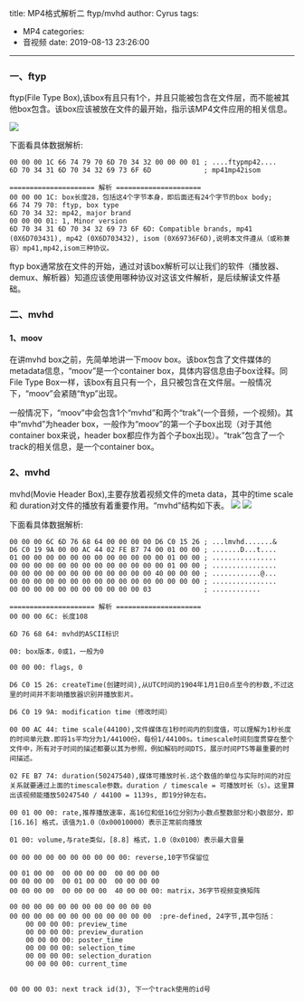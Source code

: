 title: MP4格式解析二   ftyp/mvhd
author: Cyrus
tags:
  - MP4
categories:
  - 音视频
date: 2019-08-13 23:26:00
---
### 一、ftyp
ftyp(File Type Box),该box有且只有1个，并且只能被包含在文件层，而不能被其他box包含。该box应该被放在文件的最开始，指示该MP4文件应用的相关信息。

![](ftyp_1.png)

下面看具体数据解析:

~~~
00 00 00 1C 66 74 79 70 6D 70 34 32 00 00 00 01 ; ....ftypmp42....
6D 70 34 31 6D 70 34 32 69 73 6F 6D             ; mp41mp42isom

===================== 解析 =====================
00 00 00 1C: box长度28，包括这4个字节本身，即后面还有24个字节的box body;
66 74 79 70: ftyp, box type	
6D 70 34 32: mp42, major brand
00 00 00 01: 1,	Minor version
6D 70 34 31 6D 70 34 32 69 73 6F 6D: Compatible brands, mp41 (0X6D703431), mp42 (0X6D703432), isom (0X69736F6D),说明本文件遵从（或称兼容）mp41,mp42,isom三种协议。

~~~
ftyp box通常放在文件的开始，通过对该box解析可以让我们的软件（播放器、demux、解析器）知道应该使用哪种协议对这该文件解析，是后续解读文件基础。


### 二、mvhd
#### 1、moov
在讲mvhd box之前，先简单地讲一下moov box。该box包含了文件媒体的metadata信息，“moov”是一个container box，具体内容信息由子box诠释。同File Type Box一样，该box有且只有一个，且只被包含在文件层。一般情况下，“moov”会紧随“ftyp”出现。

一般情况下，“moov”中会包含1个“mvhd”和两个“trak”(一个音频，一个视频)。其中“mvhd”为header box，一般作为“moov”的第一个子box出现（对于其他container box来说，header box都应作为首个子box出现）。“trak”包含了一个track的相关信息，是一个container box。

### 2、mvhd
mvhd(Movie Header Box),主要存放着视频文件的meta data，其中的time scale和 duration对文件的播放有着重要作用。“mvhd”结构如下表。
![](mvhd_1.png)
![](mvhd_2.png)

下面看具体数据解析:
~~~
00 00 00 6C 6D 76 68 64 00 00 00 00 D6 C0 15 26 ; ...lmvhd.......&
D6 C0 19 9A 00 00 AC 44 02 FE B7 74 00 01 00 00 ; .......D...t....
01 00 00 00 00 00 00 00 00 00 00 00 00 01 00 00 ; ................
00 00 00 00 00 00 00 00 00 00 00 00 00 01 00 00 ; ................
00 00 00 00 00 00 00 00 00 00 00 00 40 00 00 00 ; ............@...
00 00 00 00 00 00 00 00 00 00 00 00 00 00 00 00 ; ................
00 00 00 00 00 00 00 00 00 00 00 03             ; ............

===================== 解析 =====================
00 00 00 6C: 长度108

6D 76 68 64: mvhd的ASCII标识

00: box版本，0或1，一般为0

00 00 00: flags, 0

D6 C0 15 26: createTime(创建时间),从UTC时间的1904年1月1日0点至今的秒数,不过这里的时间并不影响播放器识别并播放影片。

D6 C0 19 9A: modification time（修改时间）

00 00 AC 44: time scale(44100),文件媒体在1秒时间内的刻度值，可以理解为1秒长度的时间单元数.即将1s平均分为1/44100份，每份1/44100s。timescale时间刻度贯穿在整个文件中，所有对于时间的描述都要以其为参照，例如解码时间DTS，展示时间PTS等最重要的时间描述。

02 FE B7 74: duration(50247540),媒体可播放时长.这个数值的单位与实际时间的对应关系就要通过上面的timescale参数。duration / timescale = 可播放时长（s）。这里算出该视频能播放50247540 / 44100 = 1139s, 即19分钟左右。

00 01 00 00: rate,推荐播放速率，高16位和低16位分别为小数点整数部分和小数部分，即[16.16] 格式，该值为1.0（0x00010000）表示正常前向播放

01 00: volume,与rate类似，[8.8] 格式，1.0（0x0100）表示最大音量

00 00 00 00 00 00 00 00 00 00: reverse,10字节保留位

00 01 00 00  00 00 00 00  00 00 00 00
00 00 00 00  00 01 00 00  00 00 00 00
00 00 00 00  00 00 00 00  40 00 00 00: matrix，36字节视频变换矩阵

00 00 00 00 00 00 00 00 00 00 00 00 
00 00 00 00 00 00 00 00 00 00 00 00  :pre-defined, 24字节,其中包括：
	00 00 00 00: preview_time
	00 00 00 00: preview_duration
	00 00 00 00: poster_time
	00 00 00 00: selection_time
	00 00 00 00: selection_duration
	00 00 00 00: current_time


00 00 00 03: next track id(3), 下一个track使用的id号
~~~
